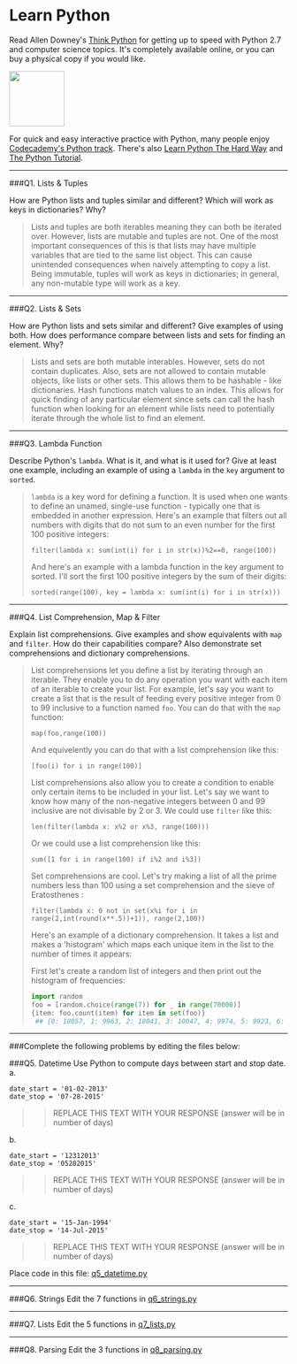 # Learn Python

Read Allen Downey's [Think Python](http://www.greenteapress.com/thinkpython/) for getting up to speed with Python 2.7 and computer science topics. It's completely available online, or you can buy a physical copy if you would like.

<a href="http://www.greenteapress.com/thinkpython/"><img src="img/think_python.png" style="width: 100px;" target="_blank"></a>

For quick and easy interactive practice with Python, many people enjoy [Codecademy's Python track](http://www.codecademy.com/en/tracks/python). There's also [Learn Python The Hard Way](http://learnpythonthehardway.org/book/) and [The Python Tutorial](https://docs.python.org/2/tutorial/).

---

###Q1. Lists &amp; Tuples

How are Python lists and tuples similar and different? Which will work as keys in dictionaries? Why?

> Lists and tuples are both iterables meaning they can both be iterated over. However, lists are mutable and tuples are not. One of the most important consequences of this is that lists may have multiple variables that are tied to the same list object. This can cause unintended consequences when naively attempting to copy a list. Being immutable, tuples will work as keys in dictionaries; in general, any non-mutable type will work as a key.

---

###Q2. Lists &amp; Sets

How are Python lists and sets similar and different? Give examples of using both. How does performance compare between lists and sets for finding an element. Why?

> Lists and sets are both mutable interables. However, sets do not contain duplicates. Also, sets are not allowed to contain mutable objects, like lists or other sets. This allows them to be hashable - like dictionaries. Hash functions match values to an index. This allows for quick finding of any particular element since sets can call the hash function when looking for an element while lists need to potentially iterate through the whole list to find an element.

---

###Q3. Lambda Function

Describe Python's `lambda`. What is it, and what is it used for? Give at least one example, including an example of using a `lambda` in the `key` argument to `sorted`.

> `lambda` is a key word for defining a function. It is used when one wants to define an unamed, single-use function - typically one that is embedded in another expression. Here's an example that filters out all numbers with digits that do not sum to an even number for the first 100 positive integers:
> 
>  `filter(lambda x: sum(int(i) for i in str(x))%2==0, range(100))`
>  
> And here's an example with a lambda function in the key argument to sorted. I'll sort the first 100 positive integers by the sum of their digits: 
> 
>  `sorted(range(100), key = lambda x: sum(int(i) for i in str(x)))`

---

###Q4. List Comprehension, Map &amp; Filter

Explain list comprehensions. Give examples and show equivalents with `map` and `filter`. How do their capabilities compare? Also demonstrate set comprehensions and dictionary comprehensions.

> List comprehensions let you define a list by iterating through an iterable. They enable you to do any operation you want with each item of an iterable to create your list. For example, let's say you want to create a list that is the result of feeding every positive integer from 0 to 99 inclusive to a function named `foo`. You can do that with the `map` function:
> 
> `map(foo,range(100))`
> 
> And equivelently you can do that with a list comprehension like this:
> 
> `[foo(i) for i in range(100)]`
> 
> 
> List comprehensions also allow you to create a condition to enable only certain items to be included in your list. Let's say we want to know how many of the non-negative integers between 0 and 99 inclusive are not divisable by 2 or 3. We could use `filter` like this:
> 
> `len(filter(lambda x: x%2 or x%3, range(100)))`
> 
> Or we could use a list comprehension like this:
> 
> `sum([1 for i in range(100) if i%2 and i%3])`
> 
> 
> Set comprehensions are cool. Let's try making a list of all the prime numbers less than 100 using a set comprehension and the sieve of Eratosthenes :
> 
> `filter(lambda x: 0 not in set(x%i for i in range(2,int(round(x**.5))+1)), range(2,100))`
> 
> Here's an example of a dictionary comprehension. It takes a list and makes a 'histogram' which maps each unique item in the list to the number of times it appears:
> 
> First let's create a random list of integers and then print out the histogram of frequencies:
> 
> ```python
> import random
> foo = [random.choice(range(7)) for _ in range(70000)]
> {item: foo.count(item) for item in set(foo)}
>  ## {0: 10057, 1: 9963, 2: 10041, 3: 10047, 4: 9974, 5: 9923, 6: 9995}
> ```
   

---

###Complete the following problems by editing the files below:

###Q5. Datetime
Use Python to compute days between start and stop date.   
a.  

```
date_start = '01-02-2013'    
date_stop = '07-28-2015'
```

>> REPLACE THIS TEXT WITH YOUR RESPONSE (answer will be in number of days)

b.  
```
date_start = '12312013'  
date_stop = '05282015'  
```

>> REPLACE THIS TEXT WITH YOUR RESPONSE (answer will be in number of days)

c.  
```
date_start = '15-Jan-1994'      
date_stop = '14-Jul-2015'  
```

>> REPLACE THIS TEXT WITH YOUR RESPONSE  (answer will be in number of days)

Place code in this file: [q5_datetime.py](python/q5_datetime.py)

---

###Q6. Strings
Edit the 7 functions in [q6_strings.py](python/q6_strings.py)

---

###Q7. Lists
Edit the 5 functions in [q7_lists.py](python/q7_lists.py)

---

###Q8. Parsing
Edit the 3 functions in [q8_parsing.py](python/q8_parsing.py)





